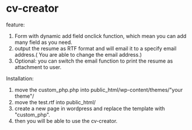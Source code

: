 # cv-creator

feature:
1. Form with dynamic add field onclick function, which mean you can add many field as you need.
2. output the resume as RTF format  and will  email it to a specify email address.( You are able to change the email address.) 
3. Optional: you can switch the email function to print the resume as attachment to user.

Installation:
1. move the custom_php.php into public_html/wp-content/themes/"your theme"/
2. move the test.rtf into public_html/
3. create a new page in wordpress and replace the template with "custom_php".
4. then you will be able to use the cv-creator.
